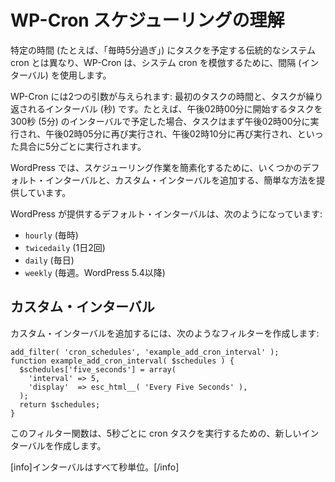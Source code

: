 <!-- 
# Understanding WP-Cron Scheduling
 -->
# WP-Cron スケジューリングの理解

<!-- 
Unlike a traditional system cron that schedules tasks for specific times (e.g. "every hour at 5 minutes past the hour"), WP-Cron uses intervals to simulate a system cron.
 -->
特定の時間 (たとえば、「毎時5分過ぎ」) にタスクを予定する伝統的なシステム cron とは異なり、WP-Cron は、システム cron を模倣するために、間隔 (インターバル) を使用します。

<!-- 
WP-Cron is given two arguments: the time for the first task, and an interval (in seconds) after which the task should be repeated. For example, if you schedule a task to begin at 2:00PM with an interval of 300 seconds (five minutes), the task would first run at 2:00PM and then again at 2:05PM, then again at 2:10PM, and so on, every five minutes.
 -->
WP-Cron には2つの引数が与えられます: 最初のタスクの時間と、タスクが繰り返されるインターバル (秒) です。たとえば、午後02時00分に開始するタスクを300秒 (5分) のインターバルで予定した場合、タスクはまず午後02時00分に実行され、午後02時05分に再び実行され、午後02時10分に再び実行され、といった具合に5分ごとに実行されます。

<!-- 
To simplify scheduling tasks, WordPress provides some default intervals and an easy method for adding custom intervals.
 -->
WordPress では、スケジューリング作業を簡素化するために、いくつかのデフォルト・インターバルと、カスタム・インターバルを追加する、簡単な方法を提供しています。

<!-- 
The default intervals provided by WordPress are:
 -->
WordPress が提供するデフォルト・インターバルは、次のようになっています:

<!-- 
- hourly
- twicedaily
- daily
- weekly (since WP 5.4)
 -->
- `hourly` (毎時)
- `twicedaily` (1日2回)
- `daily` (毎日)
- `weekly` (毎週。WordPress 5.4以降)

<!-- 
## Custom Intervals
 -->
## カスタム・インターバル

<!-- 
To add a custom interval, you can create a filter, such as:
 -->
カスタム・インターバルを追加するには、次のようなフィルターを作成します:

```
add_filter( 'cron_schedules', 'example_add_cron_interval' );
function example_add_cron_interval( $schedules ) { 
  $schedules['five_seconds'] = array(
    'interval' => 5,
    'display'  => esc_html__( 'Every Five Seconds' ),
  );
  return $schedules;
}
```

<!-- 
This filter function creates a new interval that will allow us to run a cron task every five seconds.
 -->
このフィルター関数は、5秒ごとに cron タスクを実行するための、新しいインターバルを作成します。

<!-- 
[info]All intervals are in seconds.[/info]
 -->
[info]インターバルはすべて秒単位。[/info]